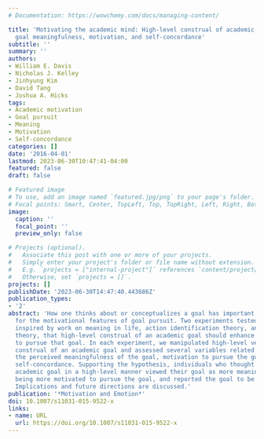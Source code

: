 ```yaml
---
# Documentation: https://wowchemy.com/docs/managing-content/

title: 'Motivating the academic mind: High-level construal of academic goals enhances
  goal meaningfulness, motivation, and self-concordance'
subtitle: ''
summary: ''
authors:
- William E. Davis
- Nicholas J. Kelley
- Jinhyung Kim
- David Tang
- Joshua A. Hicks
tags:
- Academic motivation
- Goal pursuit
- Meaning
- Motivation
- Self-concordance
categories: []
date: '2016-04-01'
lastmod: 2023-06-30T10:47:41-04:00
featured: false
draft: false

# Featured image
# To use, add an image named `featured.jpg/png` to your page's folder.
# Focal points: Smart, Center, TopLeft, Top, TopRight, Left, Right, BottomLeft, Bottom, BottomRight.
image:
  caption: ''
  focal_point: ''
  preview_only: false

# Projects (optional).
#   Associate this post with one or more of your projects.
#   Simply enter your project's folder or file name without extension.
#   E.g. `projects = ["internal-project"]` references `content/project/deep-learning/index.md`.
#   Otherwise, set `projects = []`.
projects: []
publishDate: '2023-06-30T14:47:40.443686Z'
publication_types:
- '2'
abstract: 'How one thinks about or conceptualizes a goal has important consequences
  for the motivational features of goal pursuit. Two experiments tested the hypothesis,
  inspired by work on meaning in life, action identification theory, and expectancy-value
  theory, that high-level construal of an academic goal should enhance motivation
  to pursue that goal. In each experiment, we manipulated high-level versus low-level
  construal of an academic goal and assessed several variables related to the goal:
  the perceived meaningfulness of the goal, motivation to pursue the goal, and goal
  self-concordance. Supporting the hypothesis, individuals who thought about their
  academic goal in a high-level manner viewed their goal as more meaningful, reported
  being more motivated to pursue the goal, and reported the goal to be more self-concordant.
  Implications and future directions are discussed.'
publication: '*Motivation and Emotion*'
doi: 10.1007/s11031-015-9522-x
links:
- name: URL
  url: https://doi.org/10.1007/s11031-015-9522-x
---
```

